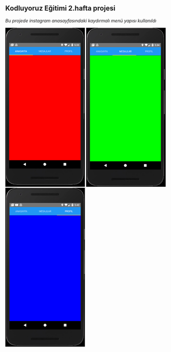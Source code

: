 Kodluyoruz Eğitimi 2.hafta projesi
---
*Bu projede instagram anasayfasındaki kaydırmalı menü yapısı kullanıldı* 
<br>
<div>
<img src = https://github.com/Kodluyoruz-Istanbul-React-Native/Musab-Bayram/blob/main/Week2HW/img/example1.png width = "250" height = "500">

<img src = https://github.com/Kodluyoruz-Istanbul-React-Native/Musab-Bayram/blob/main/Week2HW/img/example2.png width = "250" height = "500">

<img src = https://github.com/Kodluyoruz-Istanbul-React-Native/Musab-Bayram/blob/main/Week2HW/img/example3.png width = "250" height = "500">
<div>
